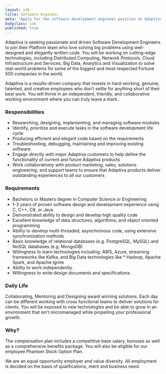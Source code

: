 ```yaml
---
layout: job
title: Software Engineer
meta: "Apply for the software development engineer position at Adaptiva HQ in Kirkland, WA"
bodyclass: job
published: true
---
```

Adaptiva is seeking passionate and driven Software Development Engineers to join their Platform team who love solving big problems using well-designed and elegantly written code. You will be working on cutting-edge technologies, including Distributed Computing, Network Protocols, Cloud Infrastructure and Services, Big Data, Analytics and Visualization to solve real-world problems for some of the biggest and most respected Fortune 500 companies in the world.

Adaptiva is a results-driven company that invests in hard-working, genuine, talented, and creative employees who don’t settle for anything short of their best work. You will thrive in an independent, friendly, and collaborative working environment where you can truly leave a mark.. 

### Responsibilities
* Researching, designing, implementing, and managing software modules
* Identify, prioritize and execute tasks in the software development life cycle
* Producing efficient and elegant code based on the requirements
* Troubleshooting, debugging, maintaining and improving existing software
* Engage directly with major Adaptiva customers to help define the functionality of current and future Adaptiva products
* Work collaboratively with product marketing, sales, solutions engineering, and support teams to ensure that Adaptiva products deliver outstanding experiences to all our customers

### Requirements
* Bachelors or Masters degree in Computer Science or Engineering
* 1-3 years of proven software design and development experience using C, C++, C#, or Java
* Demonstrated ability to design and develop high quality code
* Excellent knowledge of data structures, algorithms, and object oriented programming
* Ability to develop multi-threaded, asynchronous code, using extensive synchronization methods
* Basic knowledge of relational databases (e.g. PostgreSQL, MySQL) and NoSQL databases (e.g. MongoDB)
* Willingness to learn technologies including: AWS, Azure, streaming frameworks like Kafka, and Big Data technologies like * Hadoop, Apache Spark, and Apache Ignite
* Ability to work independently.
* Willingness to write design documents and specifications.


### Daily Life 
Collaborating, Mentoring and Designing award winning solutions. Each day can be different working with cross functional teams to deliver solutions for clients. You will be exposed to new technologies and be able to grow in an environment that isn’t micromanaged while propelling your professional growth. 

### Why?
The compensation plan includes a competitive base salary, bonuses as well as a comprehensive benefits package. You will also be eligible for our employee Phantom Stock Option Plan.

We are an equal opportunity employer and value diversity. All employment is decided on the basis of qualifications, merit and business need.
